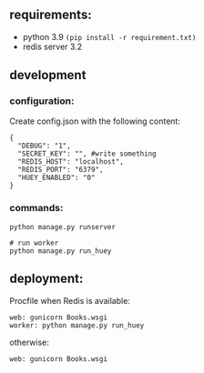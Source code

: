 ## requirements:
- python 3.9 `(pip install -r requirement.txt)`
- redis server 3.2
## development

### configuration:
Create config.json with the following content:
```
{
  "DEBUG": "1",
  "SECRET_KEY": "", #write something
  "REDIS_HOST": "localhost",
  "REDIS_PORT": "6379",
  "HUEY_ENABLED": "0"
}
```

### commands:
```
python manage.py runserver

# run worker
python manage.py run_huey
```

## deployment:
Procfile when Redis is available:
```
web: gunicorn Books.wsgi
worker: python manage.py run_huey
```
otherwise:
```
web: gunicorn Books.wsgi
```